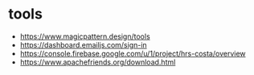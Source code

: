 # tools
 - https://www.magicpattern.design/tools
 - https://dashboard.emailjs.com/sign-in
 - https://console.firebase.google.com/u/1/project/hrs-costa/overview
 - https://www.apachefriends.org/download.html